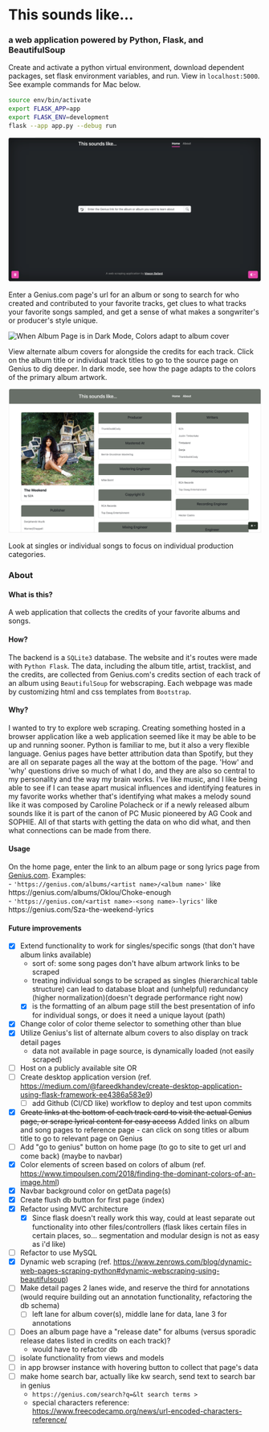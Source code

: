 # This sounds like...
### a web application powered by Python, Flask, and BeautifulSoup


Create and activate a python virtual environment, download dependent packages, set flask environment variables, and run. View in `localhost:5000`. See example commands for Mac below.
```bash
source env/bin/activate
export FLASK_APP=app
export FLASK_ENV=development
flask --app app.py --debug run
```


![Landing page](demo-pictures/geniusbutton.png)


Enter a Genius.com page's url for an album or song to search for who created and contributed to your favorite tracks, get clues to what tracks your favorite songs sampled, and get a sense of what makes a songwriter's or producer's style unique.


![When Album Page is in Dark Mode, Colors adapt to album cover](demo-pictures/albums.png)


View alternate album covers for alongside the credits for each track. Click on the album title or individual track titles to go to the source page on Genius to dig deeper. In dark mode, see how the page adapts to the colors of the primary album artwork.


![Song view example](demo-pictures/theweekend.png)


Look at singles or individual songs to focus on individual production categories.



### About
<h4>What is this?</h4>
<p class="lead">
    A web application that collects the credits of your favorite albums and songs.
</p>
<h4>How?</h4>
<p class="lead">
    The backend is a <code>SQLite3</code> database. The website and it's routes were made with <code>Python Flask</code>. The data, including the album title, artist, tracklist, and the credits, are collected from Genius.com's credits section of each track of an album using <code>BeautifulSoup</code> for webscraping. Each webpage was made by customizing html and css templates from <code>Bootstrap</code>. 
</p>
<h4>Why?</h4>
<p class="lead">
    I wanted to try to explore web scraping. Creating something hosted in a browser application like a web application seemed like it may be able to be up and running sooner. Python is familiar to me, but it also a very flexible language. Genius pages have better attribution data than Spotify, but they are all on separate pages all the way at the bottom of the page. 'How' and 'why' questions drive so much of what I do, and they are also so central to my personality and the way my brain works. I've like music, and I like being able to see if I can tease apart musical influences and identifying features in my favorite works whether that's identifying what makes a melody sound like it was composed by Caroline Polacheck or if a newly released album sounds like it is part of the canon of PC Music pioneered by AG Cook and SOPHIE. All of that starts with getting the data on who did what, and then what connections can be made from there.
</p>
<h4>Usage</h4>
<p class="lead">
    On the home page, enter the link to an album page or song lyrics page from 
    <a href="https://genius.com/" class="link-light">Genius.com</a>. 
    Examples:<br>
    - <code>'https://genius.com/albums/&ltartist name>/&ltalbum name>'</code> like https://genius.com/albums/Oklou/Choke-enough <br>
    - <code>'https://genius.com/&ltartist name>-&ltsong name>-lyrics'</code> like https://genius.com/Sza-the-weekend-lyrics
</p>
<h4>Future improvements</h4>

- [x] Extend functionality to work for singles/specific songs (that don't have album links available)
  - sort of: some song pages don't have album artwork links to be scraped
  - treating individual songs to be scraped as singles (hierarchical table structure) can lead to database bloat and (unhelpful) redundancy (higher normalization)(doesn't degrade performance right now)
  - [x] is the formatting of an album page still the best presentation of info for individual songs, or does it need a unique layout (path)
- [x] Change color of color theme selector to something other than blue
- [x] Utilize Genius's list of alternate album covers to also display on track detail pages
  - data not available in page source, is dynamically loaded (not easily scraped)
- [ ] Host on a publicly available site OR
- [ ] Create desktop application version (ref. https://medium.com/@fareedkhandev/create-desktop-application-using-flask-framework-ee4386a583e9)
  - [ ] add Github (CI/CD like) workflow to deploy and test upon commits
- [x] ~~Create links at the bottom of each track card to visit the actual Genius page, or scrape lyrical content for easy access~~ Added links on album and song pages to reference page - can click on song titles or album title to go to relevant page on Genius
- [ ] Add "go to genius" button on home page (to go to site to get url and come back) (maybe to navbar)
- [x] Color elements of screen based on colors of album (ref. https://www.timpoulsen.com/2018/finding-the-dominant-colors-of-an-image.html)
- [x] Navbar background color on getData page(s)
- [x] Create flush db button for first page (index)
- [x] Refactor using MVC architecture
  - [x] Since flask doesn't really work this way, could at least separate out functionality into other files/controllers (flask likes certain files in certain places, so... segmentation and modular design is not as easy as i'd like)
- [ ] Refactor to use MySQL
- [x] Dynamic web scraping (ref. https://www.zenrows.com/blog/dynamic-web-pages-scraping-python#dynamic-webscraping-using-beautifulsoup)
- [ ] Make detail pages 2 lanes wide, and reserve the third for annotations (would require building out an annotation functionality, refactoring the db schema)
  - [ ] left lane for album cover(s), middle lane for data, lane 3 for annotations
- [ ] Does an album page have a "release date" for albums (versus sporadic release dates listed in credits on each track)?
  - would have to refactor db
- [ ] isolate functionality from views and models
- [ ] in app browser instance with hovering button to collect that page's data
- [ ] make home search bar, actually like kw search, send text to search bar in genius
  - `https://genius.com/search?q=&lt search terms >`
  - special characters reference: https://www.freecodecamp.org/news/url-encoded-characters-reference/

